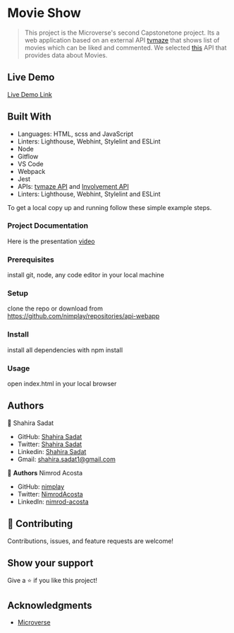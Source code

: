 # Movie Show 
> This project is the Microverse's second Capstonetone project. 
> Its a web application based on an external API [tvmaze](https://www.tvmaze.com/api) that shows list of movies which can be liked and commented. 
> We selected [this](https://www.tvmaze.com/api) API that provides data about Movies.

## Live Demo

[Live Demo Link](https://nimplay.github.io/dist)

## Built With
- Languages: HTML, scss and JavaScript
- Linters: Lighthouse, Webhint, Stylelint and ESLint
- Node
- Gitflow
- VS Code
- Webpack
- Jest
- APIs: [tvmaze API](https://www.tvmaze.com/api) and [Involvement API](https://www.notion.so/Involvement-API-869e60b5ad104603aa6db59e08150270)
- Linters: Lighthouse, Webhint, Stylelint and ESLint

To get a local copy up and running follow these simple example steps.

### Project Documentation

Here is the presentation [video]()

### Prerequisites
install git, node, any code editor in your local machine

### Setup
clone the repo or download from https://github.com/nimplay/repositories/api-webapp

### Install
install all dependencies with npm install

### Usage
open index.html in your local browser

## Authors
👤 Shahira Sadat

- GitHub: [Shahira Sadat](https://github.com/shahira-sadat)
- Twitter: [Shahira Sadat](https://twitter.com/SadatShahira)
- Linkedin: [Shahira Sadat](https://www.linkedin.com/in/shahira-sadat-49b402199)
- Gmail: shahira.sadat1@gmail.com


👤 **Authors**
Nimrod Acosta

- GitHub: [nimplay](https://github.com/nimplay)
- Twitter: [NimrodAcosta](https://twitter.com/NimrodAcosta)
- LinkedIn: [nimrod-acosta](https://www.linkedin.com/in/nimrod-acosta-734330169/)
  
## 🤝 Contributing

Contributions, issues, and feature requests are welcome!

## Show your support

Give a ⭐️ if you like this project!

## Acknowledgments

- [Microverse](https://www.microverse.org/)


